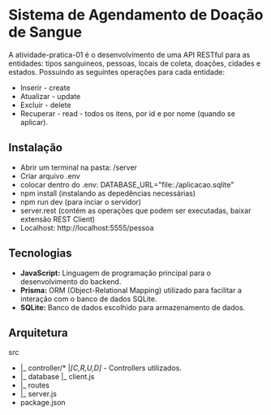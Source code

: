 # Sistema de Agendamento de Doação de Sangue

A atividade-pratica-01 é o desenvolvimento de uma API RESTful para as entidades: tipos sanguineos, pessoas, locais de coleta, doações, cidades e estados. Possuindo as seguintes operações para cada entidade:

- Inserir - create
- Atualizar - update
- Excluir - delete
- Recuperar - read - todos os itens, por id e por nome (quando se aplicar).

## Instalação

- Abrir um terminal na pasta: /server
- Criar arquivo .env 
- colocar dentro do .env: DATABASE_URL="file:./aplicacao.sqlite"
- npm install (instalando as depedências necessárias)
- npm run dev (para inciar o servidor)
- server.rest (contém as operações que podem ser executadas, baixar extensão REST Client) 
- Localhost: http://localhost:5555/pessoa

## Tecnologias 

- **JavaScript:** Linguagem de programação principal para o desenvolvimento do backend.
- **Prisma:** ORM (Object-Relational Mapping) utilizado para facilitar a interação com o banco de dados SQLite.
- **SQLite:** Banco de dados escolhido para armazenamento de dados.

## Arquitetura

src
  - |_ controller/*
        |_[C,R,U,D]_ - Controllers utilizados. 
  - |_ database
        |_ client.js  
  - |_ routes 
  - |_ server.js
  - package.json
